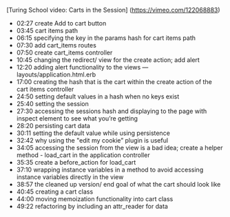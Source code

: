 [Turing School video: Carts in the Session] (https://vimeo.com/122068883)

-  02:27 create Add to cart button
-  03:45 cart items path
-  06:15 specifying the key in the params hash for cart items path
-  07:30 add cart_items routes
-  07:50 create cart_items controller
-  10:45 changing the redirect/ view for the create action; add alert
-  12:20 adding alert functionality to the views — layouts/application.html.erb
-  17:00 creating the hash that is the cart within the create action of the cart items controller
-  24:50 setting default values in a hash when no keys exist
-  25:40 setting the session
-  27:30 accessing the sessions hash and displaying to the page with inspect element to see what you’re getting
-  28:20 persisting cart data
-  30:11 setting the default value while using persistence
-  32:42 why using the "edit my cookie” plugin is useful
-  34:05 accessing the session from the view is a bad idea; create a helper method - load_cart in the application controller
-  35:35 create a before_action for load_cart
-  37:10 wrapping instance variables in a method to avoid accessing instance variables directly in the view
-  38:57 the cleaned up version/ end goal of what the cart should look like
-  40:45 creating a cart class
-  44:00  moving memoization functionality into cart class
-  49:22 refactoring by including an attr_reader for data
